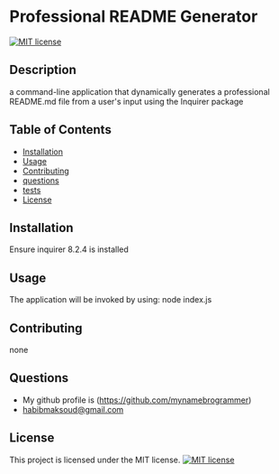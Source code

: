 
# Professional README Generator

[![MIT license](https://img.shields.io/badge/License-MIT-brightgreen.svg)](https://opensource.org/licenses/MIT)

## Description

a command-line application that dynamically generates a professional README.md file from a user's input using the Inquirer package

## Table of Contents

- [Installation](#installation)
- [Usage](#usage)
- [Contributing](#contributing)
- [questions](#questions)
- [tests](#tests)
- [License](#license)
## Installation

Ensure inquirer 8.2.4 is installed

## Usage

The application will be invoked by using: node index.js

## Contributing

none

## Questions 
- My github profile is (https://github.com/mynamebrogrammer)
- habibmaksoud@gmail.com

## License

This project is licensed under the MIT license. [![MIT license](https://img.shields.io/badge/License-MIT-brightgreen.svg)](https://opensource.org/licenses/MIT)

